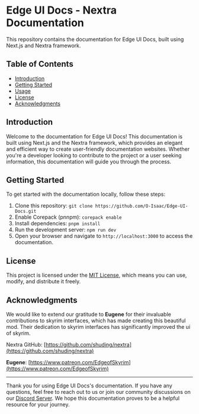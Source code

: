 # Edge UI Docs - Nextra Documentation

This repository contains the documentation for Edge UI Docs, built using Next.js and Nextra framework.

## Table of Contents

- [Introduction](#introduction)
- [Getting Started](#getting-started)
- [Usage](#usage)
- [License](#license)
- [Acknowledgments](#acknowledgments)

## Introduction

Welcome to the documentation for Edge UI Docs! This documentation is built using Next.js and the Nextra framework, which provides an elegant and efficient way to create user-friendly documentation websites. Whether you're a developer looking to contribute to the project or a user seeking information, this documentation will guide you through the process.

## Getting Started

To get started with the documentation locally, follow these steps:

1. Clone this repository: `git clone https://github.com/O-Isaac/Edge-UI-Docs.git`
2. Enable Corepack (pnnpm): `corepack enable`
3. Install dependencies: `pnpm install`
4. Run the development server: `npm run dev`
5. Open your browser and navigate to `http://localhost:3000` to access the documentation.

## License

This project is licensed under the [MIT License](LICENSE), which means you can use, modify, and distribute it freely.

## Acknowledgments

We would like to extend our gratitude to **Eugene** for their invaluable contributions to skyrim interfaces, which has made creating this beautiful mod. Their dedication to skyrim interfaces has significantly improved the ui of skyrim.

Nextra GitHub: [https://github.com/shuding/nextra](https://github.com/shuding/nextra)

**Eugene**: [https://www.patreon.com/EdgeofSkyrim](https://www.patreon.com/EdgeofSkyrim)

---

Thank you for using Edge UI Docs's documentation. If you have any questions, feel free to reach out to us or join our community discussions on our [Discord Server](https://discord.gg/wY72prnd). We hope this documentation proves to be a helpful resource for your journey.
